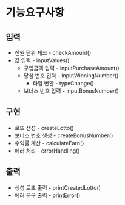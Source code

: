 # 기능요구사항

## 입력
- 천원 단위 체크 - checkAmount()
- 값 입력 - inputValues()
  - 구입금액 입력 - inputPurchaseAmount()
  - 당첨 번호 입력 - inputWinningNumber()
    - 타입 변환 - typeChange()
  - 보너스 번호 입력 - inputBonusNumber()
## 구현
- 로또 생성 - createLotto()
- 보너스 번호 생성 - createBonusNumber()
- 수익률 계산 - calculateEarn()
- 에러 처리 - errorHandling()
## 출력
- 생성 로또 출력 - printCreatedLotto()
- 에러 문구 출력 - printError()
